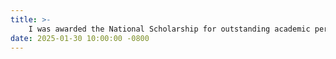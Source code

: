 ```yaml
---
title: >-
    I was awarded the National Scholarship for outstanding academic performance during my undergraduate study.
date: 2025-01-30 10:00:00 -0800
---
```

